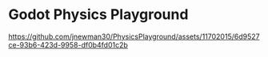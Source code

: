 # Godot Physics Playground

https://github.com/jnewman30/PhysicsPlayground/assets/11702015/6d9527ce-93b6-423d-9958-df0b4fd01c2b

